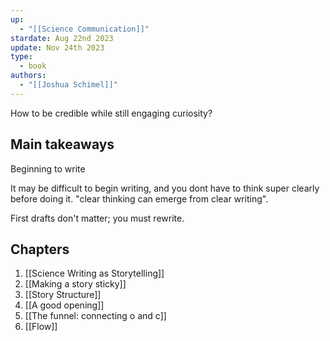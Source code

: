 ```yaml
---
up:
  - "[[Science Communication]]"
stardate: Aug 22nd 2023
update: Nov 24th 2023
type:
  - book
authors:
  - "[[Joshua Schimel]]"
---
```


How to be credible while still engaging curiosity?

## Main takeaways

Beginning to write

It may be difficult to begin writing, and you dont have to think super clearly before doing it. "clear thinking can emerge from clear writing".

First drafts don't matter; you must rewrite.

## Chapters
1. [[Science Writing as Storytelling]]
2. [[Making a story sticky]]
3. [[Story Structure]]
4. [[A good opening]]
5. [[The funnel: connecting o and c]]
6. [[Flow]]

